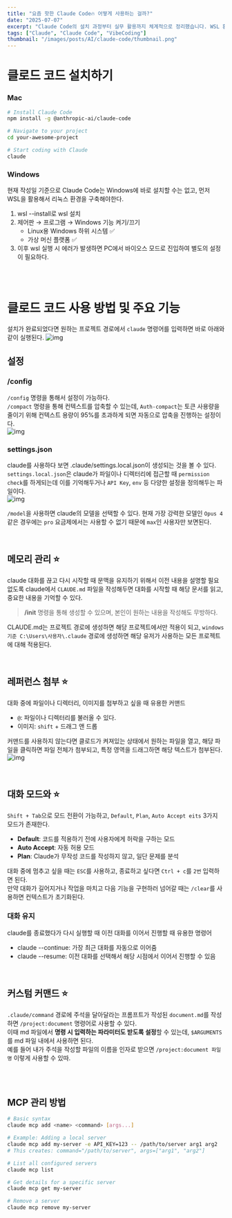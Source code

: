 ```yaml
---
title: "요즘 핫한 Claude Code🔥 어떻게 사용하는 걸까?"
date: "2025-07-07"
excerpt: "Claude Code의 설치 과정부터 실무 활용까지 체계적으로 정리했습니다. WSL 환경 구성, 메모리 관리, 레퍼런스 첨부 기능 등 개발 생산성을 높이는 핵심 기능들을 다룹니다."
tags: ["Claude", "Claude Code", "VibeCoding"]
thumbnail: "/images/posts/AI/claude-code/thumbnail.png"
---
```


# 클로드 코드 설치하기

### Mac

```bash
# Install Claude Code
npm install -g @anthropic-ai/claude-code

# Navigate to your project
cd your-awesome-project

# Start coding with Claude
claude
```

### Windows
현재 작성일 기준으로 Claude Code는 Windows에 바로 설치할 수는 없고, 먼저 WSL을 활용해서 리눅스 환경을 구축해야한다.

1. wsl --install로 wsl 설치
2. 제어판 → 프로그램 → Windows 기능 켜기/끄기 
    - Linux용 Windows 하위 시스템 ✅
    - 가상 머신 플랫폼 ✅
3. 이후 wsl 실행 시 에러가 발생하면 PC에서 바이오스 모드로 진입하여 별도의 설정이 필요하다.

<br/><br/>

# 클로드 코드 사용 방법 및 주요 기능
설치가 완료되었다면 원하는 프로젝트 경로에서 `claude` 명령어를 입력하면 바로 아래와 같이 실행된다.
![img](/images/posts/AI/claude-code/thumbnail.png)

## 설정 

### /config
`/config` 명령을 통해서 설정이 가능하다.  
`/compact` 명령을 통해 컨텍스트를 압축할 수 있는데, `Auth-compact`는 토큰 사용량을 줄이기 위해 컨텍스트 용량이 95%를 초과하게 되면 자동으로 압축을 진행하는 설정이다.   
 ![img](/images/posts/AI/claude-code/config.png)

### settings.json
claude를 사용하다 보면 .claude/settings.local.json이 생성되는 것을 볼 수 있다.
`settings.local.json`은 claude가 파일이나 디렉터리에 접근할 때 `permission check`를 하게되는데 이를 기억해두거나 `API Key`, `env` 등 다양한 설정을 정의해두는 파일이다.  
![img](/images/posts/AI/claude-code/settingsjson.png)

`/model`을 사용하면 claude의 모델을 선택할 수 있다.
현재 가장 강력한 모델인 `Opus 4` 같은 경우에는 `pro` 요금제에서는 사용할 수 없기 때문에 `max`인 사용자만 보면된다.


<br/>

## 메모리 관리 ⭐

claude 대화를 끊고 다시 시작할 때 문맥을 유지하기 위해서 이전 내용을 설명할 필요 없도록 claude에서 `CLAUDE.md` 파일을 작성해두면 대화를 시작할 때 해당 문서를 읽고, 중요한 내용을 기억할 수 있다.  
> **/init** 명령을 통해 생성할 수 있으며, 본인이 원하는 내용을 작성해도 무방하다.   

CLAUDE.md는 프로젝트 경로에 생성하면 해당 프로젝트에서만 적용이 되고, `windows 기준 C:\Users\사용자\.claude` 경로에 생성하면 해당 유저가 사용하는 모든 프로젝트에 대해 적용된다.

<br/>

## 레퍼런스 첨부 ⭐

대화 중에 파일이나 디렉터리, 이미지를 첨부하고 싶을 때 유용한 커맨드
- `@`: 파일이나 디렉터리를 불러올 수 있다.
- 이미지: `shift` + 드래그 앤 드롭

커맨드를 사용하지 않는다면 클로드가 켜져있는 상태에서 원하는 파일을 열고, 해당 파일을 클릭하면 파일 전체가 첨부되고, 특정 영역을 드래그하면 해당 텍스트가 첨부된다.
![img](/images/posts/AI/claude-code/reference.png)

<br/>

## 대화 모드와  ⭐
`Shift + Tab`으로 모드 전환이 가능하고, `Default`, `Plan`, `Auto Accept eits` 3가지 모드가 존재한다.  
- **Default**: 코드를 적용하기 전에 사용자에게 허락을 구하는 모드
- **Auto Accept**: 자동 허용 모드
- **Plan**: Claude가 무작성 코드를 작성하지 않고, 일단 문제를 분석 
 
 대화 중에 멈추고 싶을 때는 `ESC`를 사용하고, 종료하고 싶다면 `Ctrl + c`를 `2번` 입력하면 된다.  
 만약 대화가 길어지거나 작업을 마치고 다음 기능을 구현하러 넘어갈 때는 `/clear`를 사용하면 컨텍스트가 초기화된다.

 ### 대화 유지
 claude를 종료했다가 다시 실행할 때 이전 대화를 이어서 진행할 때 유용한 명령어
 - claude --continue: 가장 최근 대화를 자동으로 이어줌
 - claude --resume: 이전 대화를 선택해서 해당 시점에서 이어서 진행할 수 있음


<br/>

## 커스텀 커맨드 ⭐
`.claude/command` 경로에 주석을 달아달라는 프롬프트가 작성된 `document.md`를 작성하면 `/project:document` 명령어로 사용할 수 있다.  
이때 md 파일에서 **명령 시 입력하는 파라미터도 받도록 설정**할 수 있는데, `$ARGUMENTS`를 md 파일 내에서 사용하면 된다.  
예를 들어 내가 주석을 작성할 파일의 이름을 인자로 받으면 `/project:document 파일명` 이렇게 사용할 수 있따.

<br/><br/> 

## MCP 관리 방법
```bash
# Basic syntax
claude mcp add <name> <command> [args...]

# Example: Adding a local server
claude mcp add my-server -e API_KEY=123 -- /path/to/server arg1 arg2
# This creates: command="/path/to/server", args=["arg1", "arg2"]
```
```bash
# List all configured servers
claude mcp list

# Get details for a specific server
claude mcp get my-server

# Remove a server
claude mcp remove my-server
```

